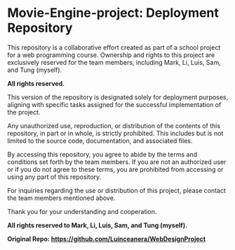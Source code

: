 # Movie-Engine-project: Deployment Repository

This repository is a collaborative effort created as part of a school project for a web programming course. Ownership and rights to this project are exclusively reserved for the team members, including Mark, Li, Luis, Sam, and Tung (myself).

**All rights reserved.**

This version of the repository is designated solely for deployment purposes, aligning with specific tasks assigned for the successful implementation of the project.

Any unauthorized use, reproduction, or distribution of the contents of this repository, in part or in whole, is strictly prohibited. This includes but is not limited to the source code, documentation, and associated files.

By accessing this repository, you agree to abide by the terms and conditions set forth by the team members. If you are not an authorized user or if you do not agree to these terms, you are prohibited from accessing or using any part of this repository.

For inquiries regarding the use or distribution of this project, please contact the team members mentioned above.

Thank you for your understanding and cooperation.

**All rights reserved to Mark, Li, Luis, Sam, and Tung (myself).**

**Original Repo: https://github.com/Luinceanera/WebDesignProject**
